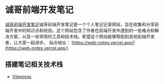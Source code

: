 # 诚哥前端开发笔记

[诚哥前端开发笔记](https://web-notes.vercel.app/)诚哥前端开发笔记是一个个人笔记记录网站，旨在收集和分享前端开发中的知识点和经验。这个网站包含了作者在前端开发中遇到的一些难点和解决方案，以及一些常用的工具和技术栈。希望这个网站能够帮助到其他前端开发者，让大家一起进步。
站点地址： [https://web-notes.vercel.app/](https://web-notes.vercel.app/)

## 搭建笔记相关技术栈
* [Vitepress](https://vitepress.dev/)


